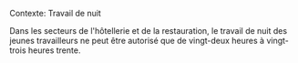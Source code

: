 Contexte: Travail de nuit

Dans les secteurs de l'hôtellerie et de la restauration, le travail de nuit des jeunes travailleurs ne peut être autorisé que de vingt-deux heures à vingt-trois heures trente.